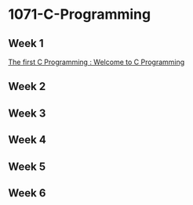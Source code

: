 # 1071-C-Programming

## Week 1

[The first C Programming : Welcome to C Programming](https://github.com/407410116/1071-C-Programming/blob/master/w01/welcome.cpp)

## Week 2
## Week 3
## Week 4
## Week 5
## Week 6

  
<!--stackedit_data:
eyJoaXN0b3J5IjpbNzQ3NDU3NTg4XX0=
-->